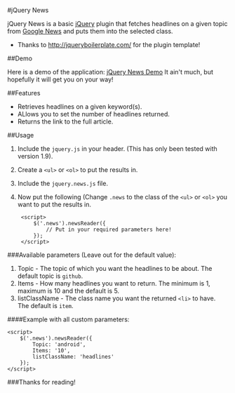 #jQuery News

jQuery News is a basic [jQuery](https://github.com/jquery/jquery/) plugin that fetches headlines on a given topic from [Google News](https://news.google.com/) and puts them into the selected class.

* Thanks to http://jqueryboilerplate.com/ for the plugin template!


##Demo

Here is a demo of the application: [jQuery News Demo](http://smith197.koding.com/jquery-news/demo/) It ain't much, but hopefully it will get you on your way!

##Features

* Retrieves headlines on a given keyword(s). 
* ALlows you to set the number of headlines returned.
* Returns the link to the full article.

##Usage

1. Include the `jquery.js` in your header. (This has only been tested with version 1.9).
1. Create a `<ul>` or `<ol>` to put the results in.
1. Include the `jquery.news.js` file.
1. Now put the following (Change `.news` to the class of the `<ul>` or `<ol>` you want to put the results in.


        <script>
            $('.news').newsReader({
                // Put in your required parameters here!
            });
        </script>


###Available parameters (Leave out for the default value):

1. Topic - The topic of which you want the headlines to be about. The default topic is `github`.
1. Items - How many headlines you want to return. The minimum is 1, maximum is 10 and the default is 5.
1. listClassName - The class name you want the returned `<li>` to have. The default is `item`.

####Example with all custom parameters:

    <script>
        $('.news').newsReader({
            Topic: 'android',
            Items: '10',
            listClassName: 'headlines'
        });
    </script>
    
###Thanks for reading!